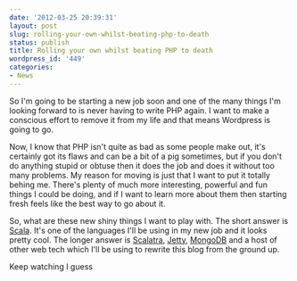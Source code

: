 ```yaml
---
date: '2012-03-25 20:39:31'
layout: post
slug: rolling-your-own-whilst-beating-php-to-death
status: publish
title: Rolling your own whilst beating PHP to death
wordpress_id: '449'
categories:
- News
---
```


So I'm going to be starting a new job soon and one of the many things I'm looking forward to is never having to write PHP again. I want to make a conscious effort to remove it from my life and that means Wordpress is going to go.

Now, I know that PHP isn't quite as bad as some people make out, it's certainly got its flaws and can be a bit of a pig sometimes, but if you don't do anything stupid or obtuse then it does the job and does it without too many problems. My reason for moving is just that I want to put it totally behing me. There's plenty of much more interesting, powerful and fun things I could be doing, and if I want to learn more about them then starting fresh feels like the best way to go about it.

So, what are these new shiny things I want to play with. The short answer is [Scala](http://www.scala-lang.org/). It's one of the languages I'll be using in my new job and it looks pretty cool. The longer answer is [Scalatra](http://www.scalatra.org/), [Jetty](http://jetty.codehaus.org/), [MongoDB](http://www.mongodb.org/) and a host of other web tech which I'll be using to rewrite this blog from the ground up.

Keep watching I guess
